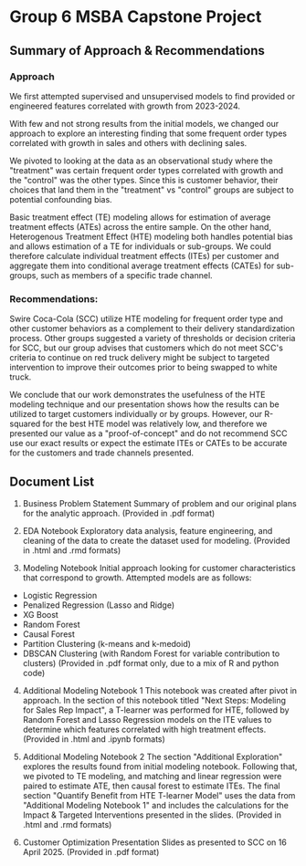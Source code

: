 # Group 6 MSBA Capstone Project
## Summary of Approach & Recommendations

### Approach
We first attempted supervised and unsupervised models to find provided or engineered features correlated with growth from 2023-2024.

With few and not strong results from the initial models, we changed our approach to explore an interesting finding that some frequent order types correlated with growth in sales and others with declining sales.

We pivoted to looking at the data as an observational study where the "treatment" was certain frequent order types correlated with growth and the "control" was the other types. Since this is customer behavior, their choices that land them in the "treatment" vs "control" groups are subject to potential confounding bias.

Basic treatment effect (TE) modeling allows for estimation of average treatment effects (ATEs) across the entire sample. On the other hand, Heterogenous Treatment Effect (HTE) modeling both handles potential bias and allows estimation of a TE for individuals or sub-groups. We could therefore calculate individual treatment effects (ITEs) per customer and aggregate them into conditional average treatment effects (CATEs) for sub-groups, such as members of a specific trade channel.

### Recommendations:
Swire Coca-Cola (SCC) utilize HTE modeling for frequent order type and other customer behaviors as a complement to their delivery standardization process. Other groups suggested a variety of thresholds or decision criteria for SCC, but our group advises that customers which do not meet SCC's criteria to continue on red truck delivery might be subject to targeted intervention to improve their outcomes prior to being swapped to white truck.

We conclude that our work demonstrates the usefulness of the HTE modeling technique and our presentation shows how the results can be utilized to target customers individually or by groups. However, our R-squared for the best HTE model was relatively low, and therefore we presented our value as a "proof-of-concept" and do not recommend SCC use our exact results or expect the estimate ITEs or CATEs to be accurate for the customers and trade channels presented.


## Document List

1. Business Problem Statement
Summary of problem and our original plans for the analytic approach.
(Provided in .pdf format)

2. EDA Notebook
Exploratory data analysis, feature engineering, and cleaning of the data to create the dataset used for modeling.
(Provided in .html and .rmd formats)

3. Modeling Notebook
Initial approach looking for customer characteristics that correspond to growth. Attempted models are as follows:
- Logistic Regression
- Penalized Regression (Lasso and Ridge)
- XG Boost
- Random Forest
- Causal Forest
- Partition Clustering (k-means and k-medoid)
- DBSCAN Clustering (with Random Forest for variable contribution to clusters)
(Provided in .pdf format only, due to a mix of R and python code)

4. Additional Modeling Notebook 1
This notebook was created after pivot in approach. In the section of this notebook titled "Next Steps: Modeling for Sales Rep Impact", a T-learner was performed for HTE, followed by Random Forest and Lasso Regression models on the ITE values to determine which features correlated with high treatment effects.
(Provided in .html and .ipynb formats)

5. Additional Modeling Notebook 2
The section "Additional Exploration" explores the results found from initial modeling notebook. Following that, we pivoted to TE modeling, and matching and linear regression were paired to estimate ATE, then causal forest to estimate ITEs. The final section "Quantify Benefit from HTE T-learner Model" uses the data from "Additional Modeling Notebook 1" and includes the calculations for the Impact & Targeted Interventions presented in the slides.
(Provided in .html and .rmd formats)

6. Customer Optimization Presentation
Slides as presented to SCC on 16 April 2025.
(Provided in .pdf format)
